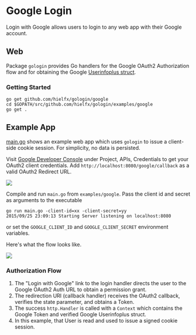 
# Google Login

Login with Google allows users to login to any web app with their Google account.

## Web

Package `gologin` provides Go handlers for the Google OAuth2 Authorization flow and for obtaining the Google [Userinfoplus struct](https://godoc.org/google.golang.org/api/oauth2/v2#Userinfoplus).

### Getting Started

    go get github.com/hielfx/gologin/google
    cd $GOPATH/src/github.com/hielfx/gologin/examples/google
    go get .

## Example App

[main.go](main.go) shows an example web app which uses `gologin` to issue a client-side cookie session. For simplicity, no data is persisted.

Visit [Google Developer Console](https://console.cloud.google.com) under Project, APIs, Credentials to get your OAuth2 client credentials. Add `http://localhost:8080/google/callback` as a valid OAuth2 Redirect URL.

<img src="https://storage.googleapis.com/dghubble/google-valid-callback.png">

Compile and run `main.go` from `examples/google`. Pass the client id and secret as arguments to the executable

    go run main.go -client-id=xx -client-secret=yy
    2015/09/25 23:09:13 Starting Server listening on localhost:8080

or set the `GOOGLE_CLIENT_ID` and `GOOGLE_CLIENT_SECRET` environment variables.

Here's what the flow looks like.

<img src="https://storage.googleapis.com/dghubble/google-web-login.gif">

### Authorization Flow

1. The "Login with Google" link to the login handler directs the user to the Google OAuth2 Auth URL to obtain a permission grant.
2. The redirection URI (callback handler) receives the OAuth2 callback, verifies the state parameter, and obtains a Token.
3. The success `http.Handler` is called with a `Context` which contains the Google Token and verified Google Userinfoplus struct.
4. In this example, that User is read and used to issue a signed cookie session.

